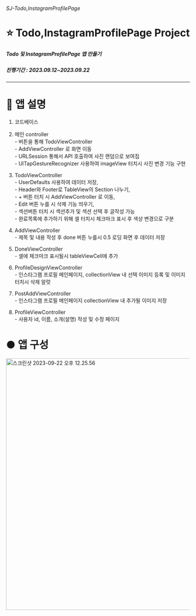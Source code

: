 ###### SJ-Todo,InstagramProfilePage
# ⭐️ Todo,InstagramProfilePage Project
##### Todo 및 InstagramProfilePage 앱 만들기
##### 진행기간 : 2023.09.12~2023.09.22
-----------------------
# 📌 앱 설명

1. 코드베이스
   
2. 메인 controller
<br/> - 버튼을 통해 TodoViewController
<br/> - AddViewController 로 화면 이동
<br/> - URLSession 통해서 API 호출하여 사진 랜덤으로 보여짐
<br/> - UITapGestureRecognizer 사용하여 imageView 터치시 사진 변경 기능 구현

3. TodoViewController
<br/> - UserDefaults 사용하여 데이터 저장,
<br/> - Header와 Footer로 TableView의 Section 나누기,
<br/> - + 버튼 터치 시 AddViewController 로 이동,
<br/> - Edit 버튼 누를 시 삭제 기능 띄우기,
<br/> - 섹션버튼 터치 시 섹션추가 및 섹션 선택 후 글작성 가능
<br/> - 완료목록에 추가하기 위해 셀 터치시 체크마크 표시 후 색상 변경으로 구분

4. AddViewController
<br/> - 제목 및 내용 작성 후 done 버튼 누를시 0.5 로딩 화면 후 데이터 저장

5. DoneViewController
<br/> - 셀에 체크마크 표시될시 tableViewCell에 추가 

6. ProfileDesignViewController
<br/> - 인스타그램 프로필 메인페이지, collectionView 내 선택 이미지 등록 및 이미지 터치시 삭제 알럿

7. PostAddViewController
<br/> - 인스타그램 프로필 메인페이지 collectionView 내 추가될 이미지 저장

8. ProfileViewController
<br/> - 사용자 id, 이름, 소개(설명) 작성 및 수정 페이지


# ● 앱 구성
<img width="689" alt="스크린샷 2023-09-22 오후 12.25.56" src="https://github.com/dnjs012452/SJ-todoList2/assets/139090550/e9b3ea4f-6ebb-4bb8-aa1e-590fe519cb99">
